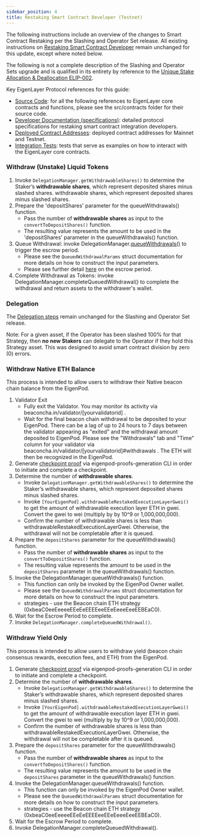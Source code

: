 ```yaml
---
sidebar_position: 4
title: Restaking Smart Contract Developer (Testnet)
---
```


The following instructions include an overview of the changes to Smart Contract Restaking per the Slashing and Operator Set release. All existing instructions on [Restaking Smart Contract Developer](https://docs.eigenlayer.xyz/eigenlayer/restaking-guides/restaking-developer-guide) remain unchanged for this update, except where noted below.

The following is not a complete description of the Slashing and Operator Sets upgrade and is qualified in its entirety by reference to the [Unique Stake Allocation & Deallocation ELIP-002](https://github.com/eigenfoundation/ELIPs/blob/main/ELIPs/ELIP-002.md#unique-stake-allocation--deallocation).

Key EigenLayer Protocol references for this guide:

* [Source Code](https://github.com/Layr-Labs/eigenlayer-contracts/tree/slashing-magnitudes/src/contracts): for all the following references to EigenLayer core contracts and functions, please see the src/contracts folder for their source code.  
* [Developer Documentation (specifications)](https://github.com/Layr-Labs/eigenlayer-contracts/tree/slashing-magnitudes/docs): detailed protocol specifications for restaking smart contract integration developers.  
* [Deployed Contract Addresses](http://todo): deployed contract addresses for Mainnet and Testnet.  
* [Integration Tests](https://github.com/Layr-Labs/eigenlayer-contracts/tree/dev/src/test/integration): tests that serve as examples on how to interact with the EigenLayer core contracts.

### Withdraw (Unstake) Liquid Tokens[​](https://docs.eigenlayer.xyz/eigenlayer/restaking-guides/restaking-developer-guide#withdraw-unstake-liquid-tokens)

1. Invoke `DelegationManager.getWithdrawableShares()` to determine the Staker’s **withdrawable shares**, which represent deposited shares minus slashed shares.  withdrawable shares, which represent deposited shares minus slashed shares.  
2. Prepare the 'depositShares' parameter for the queueWithdrawals() function.  
   * Pass the number of **withdrawable shares** as input to the `convertToDepositShares()` function.  
   * The resulting value represents the amount to be used in the 'depositShares' parameter in the queueWithdrawals() function.  
3. Queue Withdrawal: invoke DelegationManager.[queueWithdrawals()](https://github.com/Layr-Labs/eigenlayer-contracts/blob/slashing-magnitudes/src/contracts/core/DelegationManager.sol#L195) to trigger the escrow period.   
   * Please see the `QueuedWithdrawalParams` struct documentation for more details on how to construct the input parameters.
   * Please see further detail [here](https://docs.eigenlayer.xyz/eigenlayer/restaking-guides/restaking-user-guide/#escrow-period-withdrawal-delay) on the escrow period.  
4. Complete Withdrawal as Tokens: invoke DelegationManager.completeQueuedWithdrawal() to complete the withdrawal and return assets to the withdrawer's wallet.

### Delegation

The [Delegation steps](https://docs.eigenlayer.xyz/eigenlayer/restaking-guides/restaking-developer-guide#smart-contract-delegation-user-guide) remain unchanged for the Slashing and Operator Set release. 

Note: For a given asset, if the Operator has been slashed 100% for that Strategy, then **no new Stakers** can delegate to the Operator if they hold this Strategy asset. This was designed to avoid smart contract division by zero (0) errors.

### Withdraw Native ETH Balance[​](https://docs.eigenlayer.xyz/eigenlayer/restaking-guides/restaking-developer-guide#withdraw-validator-restaked-balance)

This process is intended to allow users to withdraw their Native beacon chain balance from the EigenPod.

1. Validator Exit  
   * Fully exit the Validator. You may monitor its activity via beaconcha.in/validator/\[yourvalidatorid\] . 
   * Wait for the final beacon chain withdrawal to be deposited to your EigenPod. There can be a lag of up to 24 hours to 7 days between the validator appearing as "exited" and the withdrawal amount deposited to EigenPod. Please see the "Withdrawals" tab and "Time" column for your validator via beaconcha.in/validator/\[yourvalidatorid\]\#withdrawals . The ETH will then be recognized in the EigenPod.  
2. Generate [checkpoint proof](https://github.com/Layr-Labs/eigenpod-proofs-generation/tree/master/cli#checkpoint-proofs) via eigenpod-proofs-generation CLI in order to initiate and complete a checkpoint.  
3. Determine the number of **withdrawable shares**.  
   * Invoke `DelegationManager.getWithdrawableShares()` to determine the Staker’s withdrawable shares, which represent deposited shares minus slashed shares.  
   * Invoke `[YourEigenPod].withdrawableRestakedExecutionLayerGwei()` to get the amount of withdrawable execution layer ETH in gwei. Convert the gwei to wei (multiply by by 10^9 or 1,000,000,000).  
   * Confirm the number of withdrawable shares is less than withdrawableRestakedExecutionLayerGwei. Otherwise, the withdrawal will not be completable after it is queued.  
4. Prepare the `depositShares` parameter for the queueWithdrawals() function.  
   * Pass the number of **withdrawable shares** as input to the `convertToDepositShares()` function.  
   * The resulting value represents the amount to be used in the `depositShares` parameter in the queueWithdrawals() function.  
5. Invoke the DelegationManager.queueWithdrawals() function.  
   * This function can only be invoked by the EigenPod Owner wallet.  
   * Please see the `QueuedWithdrawalParams` struct documentation for more details on how to construct the input parameters.
   * strategies \- use the Beacon chain ETH strategy (0xbeaC0eeEeeeeEEeEeEEEEeeEEeEeeeEeeEEBEaC0).  
6. Wait for the Escrow Period to complete.  
7. Invoke `DelegationManager.completeQueuedWithdrawal()`.

### Withdraw Yield Only[​](https://docs.eigenlayer.xyz/eigenlayer/restaking-guides/restaking-developer-guide#withdraw-yield-only)

This process is intended to allow users to withdraw yield (beacon chain consensus rewards, execution fees, and ETH) from the EigenPod.

1. Generate [checkpoint proof](https://github.com/Layr-Labs/eigenpod-proofs-generation/tree/master/cli#checkpoint-proofs) via eigenpod-proofs-generation CLI in order to initiate and complete a checkpoint.  
2. Determine the number of **withdrawable shares**.  
   * Invoke `DelegationManager.getWithdrawableShares()` to determine the Staker’s withdrawable shares, which represent deposited shares minus slashed shares.  
   * Invoke `[YourEigenPod].withdrawableRestakedExecutionLayerGwei()` to get the amount of withdrawable execution layer ETH in gwei. Convert the gwei to wei (multiply by by 10^9 or 1,000,000,000).  
   * Confirm the number of withdrawable shares is less than withdrawableRestakedExecutionLayerGwei. Otherwise, the withdrawal will not be completable after it is queued.  
3. Prepare the `depositShares` parameter for the queueWithdrawals() function.  
   * Pass the number of **withdrawable shares** as input to the `convertToDepositShares()` function.  
   * The resulting value represents the amount to be used in the `depositShares` parameter in the queueWithdrawals() function.  
4. Invoke the DelegationManager.queueWithdrawals() function.  
   * This function can only be invoked by the EigenPod Owner wallet.  
   * Please see the `QueuedWithdrawalParams` struct documentation for more details on how to construct the input parameters.
   * strategies \- use the Beacon chain ETH strategy (0xbeaC0eeEeeeeEEeEeEEEEeeEEeEeeeEeeEEBEaC0).  
5. Wait for the Escrow Period to complete.  
6. Invoke DelegationManager.completeQueuedWithdrawal().